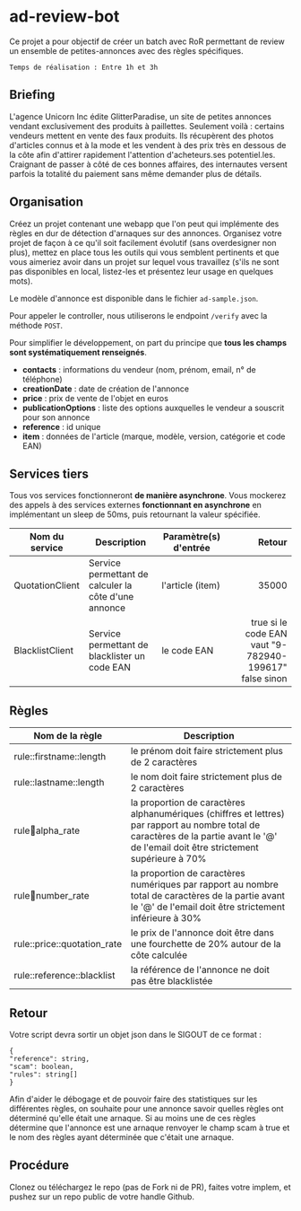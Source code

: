 # ad-review-bot

Ce projet a pour objectif de créer un batch avec RoR permettant de review un ensemble de petites-annonces avec des règles spécifiques.

`Temps de réalisation : Entre 1h et 3h`


## Briefing

L'agence Unicorn Inc édite GlitterParadise, un site de petites annonces vendant exclusivement des produits à paillettes.
Seulement voilà : certains vendeurs mettent en vente des faux produits. Ils récupèrent des photos d'articles connus et à la mode et les vendent à des prix très en dessous de la côte afin d'attirer
rapidement l'attention d'acheteurs.ses potentiel.les. Craignant de passer à côté de ces bonnes
affaires, des internautes versent parfois la totalité du paiement sans même demander plus de détails.


## Organisation
Créez un projet contenant une webapp que l'on peut qui implémente des règles en dur de détection d'arnaques sur des annonces.
Organisez votre projet de façon à ce qu'il soit facilement évolutif (sans overdesigner non plus), mettez en place tous les outils qui vous semblent pertinents et que vous aimeriez avoir dans un projet sur lequel vous travaillez (s'ils ne sont pas disponibles en local, listez-les et présentez leur usage en quelques mots).

Le modèle d'annonce est disponible dans le fichier `ad-sample.json`.

Pour appeler le controller, nous utiliserons le endpoint `/verify` avec la méthode `POST`.

Pour simplifier le développement, on part du principe que **tous les champs sont systématiquement renseignés**.

 * **contacts** : informations du vendeur (nom, prénom, email, n° de téléphone)
 * **creationDate** : date de création de l'annonce
 * **price** : prix de vente de l'objet en euros
 * **publicationOptions** : liste des options auxquelles le vendeur a souscrit pour son annonce
 * **reference** : id unique
 * **item** : données de l'article (marque, modèle, version, catégorie et code EAN)

## Services tiers
Tous vos services fonctionneront **de manière asynchrone**.
Vous mockerez des appels à des services externes **fonctionnant en asynchrone** en
implémentant un sleep de 50ms, puis retournant la valeur spécifiée.

| Nom du service | Description | Paramètre(s) d'entrée | Retour |
| ---      |  ------  |  ------  |---------:|
| QuotationClient  | Service permettant de calculer la côte d'une annonce  | l'article (item)  | 35000  |
| BlacklistClient  | Service permettant de blacklister un code EAN  | le code EAN  | true si le code EAN vaut "9-782940-199617" false sinon  |

## Règles

| Nom de la règle | Description |
| ----- |  ------  |
| rule::firstname::length | le prénom doit faire strictement plus de 2 caractères  |
| rule::lastname::length | le nom doit faire strictement plus de 2 caractères  |
| rule:email:alpha_rate | la proportion de caractères alphanumériques (chiffres et lettres) par rapport au nombre total de caractères de la partie avant le '@' de l'email doit être strictement supérieure à 70%  |
| rule:email:number_rate | la proportion de caractères numériques par rapport au nombre total de caractères de la partie avant le '@' de l'email doit être strictement inférieure à 30%  |
| rule::price::quotation_rate | le prix de l'annonce doit être dans une fourchette de 20% autour de la côte calculée  |
| rule::reference::blacklist | la référence de l'annonce ne doit pas être blacklistée  |


## Retour
Votre script devra sortir un objet json dans le SIGOUT de ce format :
```
{
"reference": string,
"scam": boolean,
"rules": string[]
}
```

Afin d'aider le débogage et de pouvoir faire des statistiques sur les différentes règles, on souhaite pour une annonce savoir quelles règles ont déterminé qu'elle était une arnaque. 
Si au moins une de ces règles détermine que l'annonce est une arnaque renvoyer le champ scam à true et le nom des règles ayant déterminée que c'était une arnaque.

## Procédure
Clonez ou téléchargez le repo (pas de Fork ni de PR), faites votre implem, et pushez sur un repo public de votre handle Github.
